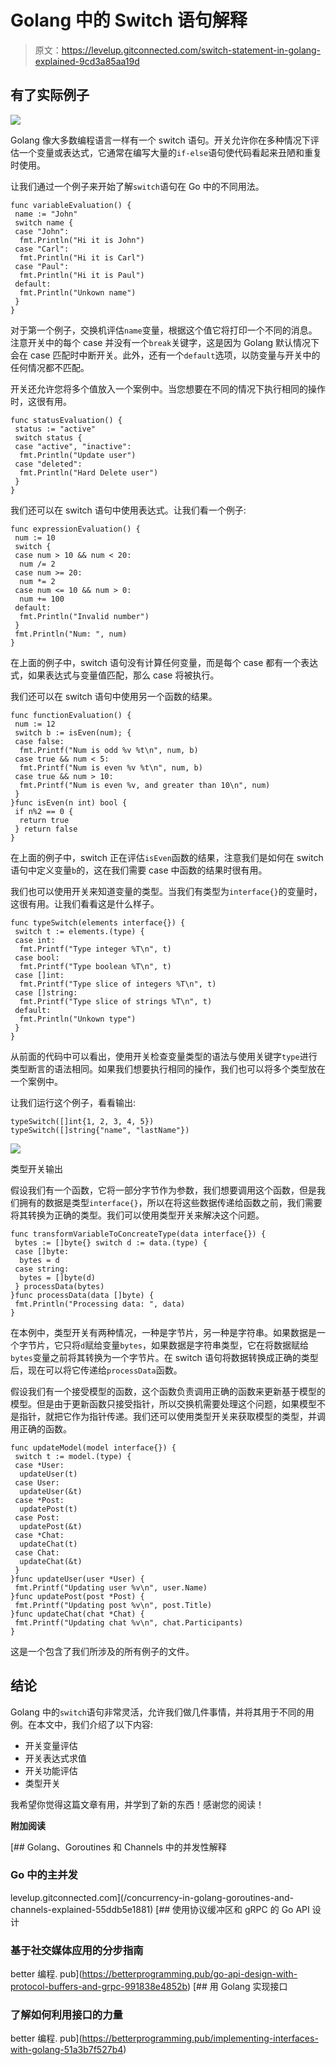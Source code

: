 # Golang 中的 Switch 语句解释

> 原文：<https://levelup.gitconnected.com/switch-statement-in-golang-explained-9cd3a85aa19d>

## 有了实际例子

![](img/9bc28d1661e3b69c2cfd56f403e0cfb1.png)

Golang 像大多数编程语言一样有一个 switch 语句。开关允许你在多种情况下评估一个变量或表达式，它通常在编写大量的`if-else`语句使代码看起来丑陋和重复时使用。

让我们通过一个例子来开始了解`switch`语句在 Go 中的不同用法。

```
func variableEvaluation() {
 name := "John"
 switch name {
 case "John":
  fmt.Println("Hi it is John")
 case "Carl":
  fmt.Println("Hi it is Carl")
 case "Paul":
  fmt.Println("Hi it is Paul")
 default:
  fmt.Println("Unkown name")
 }
}
```

对于第一个例子，交换机评估`name`变量，根据这个值它将打印一个不同的消息。注意开关中的每个 case 并没有一个`break`关键字，这是因为 Golang 默认情况下会在 case 匹配时中断开关。此外，还有一个`default`选项，以防变量与开关中的任何情况都不匹配。

开关还允许您将多个值放入一个案例中。当您想要在不同的情况下执行相同的操作时，这很有用。

```
func statusEvaluation() {
 status := "active"
 switch status {
 case "active", "inactive":
  fmt.Println("Update user")
 case "deleted":
  fmt.Println("Hard Delete user")
 }
}
```

我们还可以在 switch 语句中使用表达式。让我们看一个例子:

```
func expressionEvaluation() {
 num := 10
 switch {
 case num > 10 && num < 20:
  num /= 2
 case num >= 20:
  num *= 2
 case num <= 10 && num > 0:
  num += 100
 default:
  fmt.Println("Invalid number")
 }
 fmt.Println("Num: ", num)
}
```

在上面的例子中，switch 语句没有计算任何变量，而是每个 case 都有一个表达式，如果表达式与变量值匹配，那么 case 将被执行。

我们还可以在 switch 语句中使用另一个函数的结果。

```
func functionEvaluation() {
 num := 12
 switch b := isEven(num); {
 case false:
  fmt.Printf("Num is odd %v %t\n", num, b)
 case true && num < 5:
  fmt.Printf("Num is even %v %t\n", num, b)
 case true && num > 10:
  fmt.Printf("Num is even %v, and greater than 10\n", num)
 }
}func isEven(n int) bool {
 if n%2 == 0 {
  return true
 } return false
}
```

在上面的例子中，switch 正在评估`isEven`函数的结果，注意我们是如何在 switch 语句中定义变量`b`的，这在我们需要 case 中函数的结果时很有用。

我们也可以使用开关来知道变量的类型。当我们有类型为`interface{}`的变量时，这很有用。让我们看看这是什么样子。

```
func typeSwitch(elements interface{}) {
 switch t := elements.(type) {
 case int:
  fmt.Printf("Type integer %T\n", t)
 case bool:
  fmt.Printf("Type boolean %T\n", t)
 case []int:
  fmt.Printf("Type slice of integers %T\n", t)
 case []string:
  fmt.Printf("Type slice of strings %T\n", t)
 default:
  fmt.Println("Unkown type")
 }
}
```

从前面的代码中可以看出，使用开关检查变量类型的语法与使用关键字`type`进行类型断言的语法相同。如果我们想要执行相同的操作，我们也可以将多个类型放在一个案例中。

让我们运行这个例子，看看输出:

```
typeSwitch([]int{1, 2, 3, 4, 5})
typeSwitch([]string{"name", "lastName"})
```

![](img/359072f90a6ccd7da466a0484dd67806.png)

类型开关输出

假设我们有一个函数，它将一部分字节作为参数，我们想要调用这个函数，但是我们拥有的数据是类型`interface{}`，所以在将这些数据传递给函数之前，我们需要将其转换为正确的类型。我们可以使用类型开关来解决这个问题。

```
func transformVariableToConcreateType(data interface{}) {
 bytes := []byte{} switch d := data.(type) {
 case []byte:
  bytes = d
 case string:
  bytes = []byte(d)
 } processData(bytes)
}func processData(data []byte) {
 fmt.Println("Processing data: ", data)
}
```

在本例中，类型开关有两种情况，一种是字节片，另一种是字符串。如果数据是一个字节片，它只将`d`赋给变量`bytes`，如果数据是字符串类型，它在将数据赋给`bytes`变量之前将其转换为一个字节片。在 switch 语句将数据转换成正确的类型后，现在可以将它传递给`processData`函数。

假设我们有一个接受模型的函数，这个函数负责调用正确的函数来更新基于模型的模型。但是由于更新函数只接受指针，所以交换机需要处理这个问题，如果模型不是指针，就把它作为指针传递。我们还可以使用类型开关来获取模型的类型，并调用正确的函数。

```
func updateModel(model interface{}) {
 switch t := model.(type) {
 case *User:
  updateUser(t)
 case User:
  updateUser(&t)
 case *Post:
  updatePost(t)
 case Post:
  updatePost(&t)
 case *Chat:
  updateChat(t)
 case Chat:
  updateChat(&t)
 }
}func updateUser(user *User) {
 fmt.Printf("Updating user %v\n", user.Name)
}func updatePost(post *Post) {
 fmt.Printf("Updating post %v\n", post.Title)
}func updateChat(chat *Chat) {
 fmt.Printf("Updating chat %v\n", chat.Participants)
}
```

这是一个包含了我们所涉及的所有例子的文件。

## 结论

Golang 中的`switch`语句非常灵活，允许我们做几件事情，并将其用于不同的用例。在本文中，我们介绍了以下内容:

*   开关变量评估
*   开关表达式求值
*   开关功能评估
*   类型开关

我希望你觉得这篇文章有用，并学到了新的东西！感谢您的阅读！

**附加阅读**

[](/concurrency-in-golang-goroutines-and-channels-explained-55ddb5e1881) [## Golang、Goroutines 和 Channels 中的并发性解释

### Go 中的主并发

levelup.gitconnected.com](/concurrency-in-golang-goroutines-and-channels-explained-55ddb5e1881) [](https://betterprogramming.pub/go-api-design-with-protocol-buffers-and-grpc-991838e4852b) [## 使用协议缓冲区和 gRPC 的 Go API 设计

### 基于社交媒体应用的分步指南

better 编程. pub](https://betterprogramming.pub/go-api-design-with-protocol-buffers-and-grpc-991838e4852b) [](https://betterprogramming.pub/implementing-interfaces-with-golang-51a3b7f527b4) [## 用 Golang 实现接口

### 了解如何利用接口的力量

better 编程. pub](https://betterprogramming.pub/implementing-interfaces-with-golang-51a3b7f527b4)